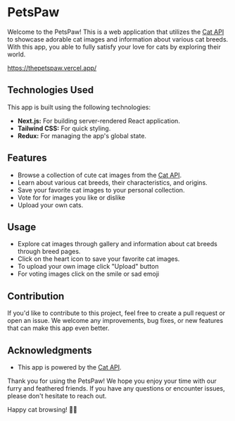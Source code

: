 # PetsPaw

Welcome to the PetsPaw! This is a web application that utilizes the [Cat API](https://thecatapi.com/) to showcase adorable cat images and information about various cat breeds. With this app, you able to fully satisfy your love for cats by exploring their world.

https://thepetspaw.vercel.app/

## Technologies Used

This app is built using the following technologies:

- **Next.js:** For building server-rendered React application.
- **Tailwind CSS:** For quick styling.
- **Redux:** For managing the app's global state.

## Features

- Browse a collection of cute cat images from the [Cat API](https://thecatapi.com/).
- Learn about various cat breeds, their characteristics, and origins.
- Save your favorite cat images to your personal collection.
- Vote for for images you like or dislike
- Upload your own cats.

## Usage

- Explore cat images through gallery and information about cat breeds through breed pages.
- Click on the heart icon to save your favorite cat images.
- To upload your own image click "Upload" button
- For voting images click on the smile or sad emoji

## Contribution

If you'd like to contribute to this project, feel free to create a pull request or open an issue. We welcome any improvements, bug fixes, or new features that can make this app even better.

## Acknowledgments

- This app is powered by the [Cat API](https://thecatapi.com/).

Thank you for using the PetsPaw! We hope you enjoy your time with our furry and feathered friends. If you have any questions or encounter issues, please don't hesitate to reach out.

Happy cat browsing! 🐾🐱